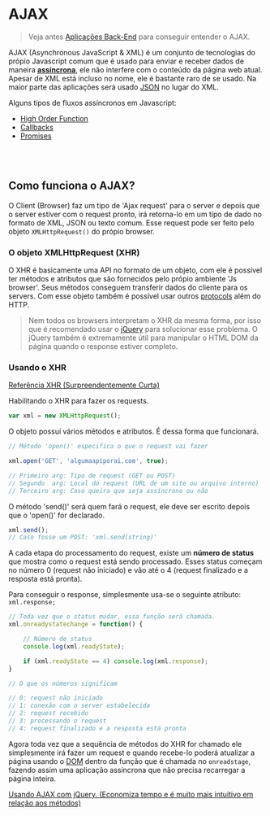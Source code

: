 # AJAX

> Veja antes [Aplicações Back-End](https://github.com/JoaoSodre/Programacao/blob/master/Aplica%C3%A7%C3%B5es%20Back-End.md#aplica%C3%A7%C3%B5es-back-end) para conseguir entender o AJAX.

AJAX (Asynchronous JavaScript & XML) é um conjunto de tecnologias do própio Javascript comum que é usado para enviar e receber dados de maneira [**assíncrona**](https://github.com/JoaoSodre/Programacao/blob/master/Orienta%C3%A7%C3%A3o%20a%20Eventos.md#orienta%C3%A7%C3%A3o-a-eventos), ele não interfere com o conteúdo da página web atual. Apesar de XML está incluso no nome, ele é bastante raro de se usado. Na maior parte das aplicações será usado [JSON](https://github.com/JoaoSodre/Programacao/blob/master/Javascript/JSON.md#json) no lugar do XML.<br>

Alguns tipos de fluxos assíncronos em Javascript:

* [High Order Function](https://github.com/JoaoSodre/Programacao/blob/master/Javascript/Functional%20Programming.md#high-order-functions-callback-functions)
* [Callbacks](https://github.com/JoaoSodre/Programacao/blob/180d6fd2e9290166fc0cf3892cf0febe12a85b4f/Javascript/Features.md#callbacks)
* [Promises](https://github.com/JoaoSodre/Programacao/blob/180d6fd2e9290166fc0cf3892cf0febe12a85b4f/Javascript/Features.md#promises)

<br><br>

## Como funciona o AJAX?

O Client (Browser) faz um tipo de 'Ajax request' para o server e depois que o server estiver com o request pronto, irá retorna-lo em um tipo de dado no formato de XML, JSON ou texto comum. Esse request pode ser feito pelo objeto `XMLHttpRequest()` do própio browser.

### O objeto XMLHttpRequest (XHR)

O XHR é basicamente uma API no formato de um objeto, com ele é possível ter métodos e atributos que são fornecidos pelo própio ambiente 'Js browser'. Seus métodos conseguem transferir dados do cliente para os servers. Com esse objeto também é possível usar outros [protocols](https://github.com/JoaoSodre/Programacao/blob/master/Aplica%C3%A7%C3%B5es%20Back-End.md#como-que-fazem-isso-protocols) além do HTTP.

> Nem todos os browsers interpretam o XHR da mesma forma, por isso que é recomendado usar o [jQuery](https://github.com/JoaoSodre/Programacao/blob/master/Javascript/jQuery.md#ajax-com-jquery) para solucionar esse problema. O jQuery também é extremamente útil para manipular o HTML DOM da página quando o response estiver completo.

### Usando o XHR

[Referência XHR (Surpreendentemente Curta)](https://www.w3schools.com/js/js_ajax_http.asp)

Habilitando o XHR para fazer os requests.

```js
var xml = new XMLHttpRequest();
```

O objeto possuí vários métodos e atributos. É dessa forma que funcionará.

```js
// Método 'open()' especifica o que o request vai fazer

xml.open('GET', 'algumaapiporai.com', true);

// Primeiro arg: Tipo de request (GET ou POST)
// Segundo  arg: Local do request (URL de um site ou arquivo interno)
// Terceiro arg: Caso queira que seja assíncrono ou não
```

O método 'send()' será quem fará o request, ele deve ser escrito depois que o 'open()' for declarado.

```js
xml.send();
// Caso fosse um POST: 'xml.send(string)'
```

A cada etapa do processamento do request, existe um **número de status** que mostra como o request está sendo processado. Esses status começam no número 0 (request não iniciado) e vão até o 4 (request finalizado e a resposta está pronta).<br>

Para conseguir o response, simplesmente usa-se o seguinte atributo: `xml.response;` 

```js
// Toda vez que o status mudar, essa função será chamada.
xml.onreadystatechange = function() {

    // Número de status
    console.log(xml.readyState);

    if (xml.readyState == 4) console.log(xml.response);
}

// O que os números significam

// 0: request não iniciado
// 1: conexão com o server estabelecida
// 2: request recebido
// 3: processando o request
// 4: request finalizado e a resposta está pronta
```

Agora toda vez que a sequência de métodos do XHR for chamado ele simplesmente irá fazer um request e quando recebe-lo poderá atualizar a página usando o [DOM](https://github.com/JoaoSodre/Programacao/blob/180d6fd2e9290166fc0cf3892cf0febe12a85b4f/Javascript/JavaScript%20DOM.md) dentro da função que é chamada no `onreadstage`, fazendo assim uma aplicação assíncrona que não precisa recarregar a página inteira.

[Usando AJAX com jQuery. (Economiza tempo e é muito mais intuítivo em relação aos métodos)](https://github.com/JoaoSodre/Programacao/blob/master/Javascript/jQuery.md#ajax-com-jquery)